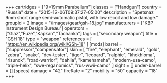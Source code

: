 +++
cartridges = ["9×19mm Parabellum"]
classes = ["Handgun"]
country = "Russia"
date = "2015-12-06T09:37:27-05:00"
description = "Spetsnaz 9mm short range semi-automatic pistol, with low recoil and low damage."
groupId = 2
image = "/images/gear/gsh-18.jpg"
manufacturers = ["KBP Instrument Design Bureau"]
operators = ["Glaz","Fuze","Kapkan","Tachanka"]
tags = ["secondary weapon"]
title = "GSH 18"
type = "weapon"
references = [
  "https://en.wikipedia.org/wiki/GSh-18"
]
[mods]
  barrel = ["suppressor","compensator"]
  skin = [
    "fire",
    "elephant",
    "emerald",
    "gold",
    "zebra",
    "snake",
    "dev-tester",
    "tiger",
    "leopard",
    "ralphie",
    "khokhloma",
    "risunok",
    "road-warrior",
    "dahlia",
    "kamehameha",
    "modern-usa-camo",
    "triple-helix",
    "swe-reganomics",
    "rus-wwii-camo"
  ]
  sight = []
  under-barrel = []
[specs]
  damage = "42"
  fireRate = "2"
  mobility = "50"
  capacity = "18"
+++
